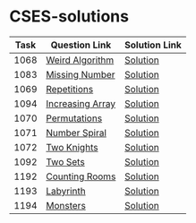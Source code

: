 # CSES-solutions

Task | Question Link | Solution Link
-------| ------------ | -------------
1068 | [Weird Algorithm](https://cses.fi/problemset/task/1068/) | [Solution](https://cses.fi/paste/09285a8ca69dd7a5360470/)
1083 | [Missing Number](https://cses.fi/problemset/task/1083/) | [Solution](https://cses.fi/paste/d7e8c28933415bcf360476/)
1069 | [Repetitions](https://cses.fi/problemset/task/1069/) | [Solution](https://cses.fi/paste/fb18ff0fbd101e9936047e/)
1094 | [Increasing Array](https://cses.fi/problemset/task/1094/) | [Solution](https://cses.fi/paste/bc136b2ccdb78287360496/)
1070 | [Permutations](https://cses.fi/problemset/task/1070/) | [Solution](https://cses.fi/paste/0115b8c67332a3e13604a7/)
1071 | [Number Spiral](https://cses.fi/problemset/task/1071/) | [Solution](https://cses.fi/paste/7a4c7b165734984f371bf2/)
1072 | [Two Knights](https://cses.fi/problemset/task/1072/) | [Solution](https://cses.fi/paste/807a4533aeeb4d553737c9/)
1092 | [Two Sets](https://cses.fi/problemset/task/1092/) | [Solution](https://cses.fi/paste/04961070aa737216373821/)
1192 | [Counting Rooms](https://cses.fi/problemset/task/1192/) | [Solution](https://cses.fi/paste/3e7da5509c4003b0353d35/)
1193 | [Labyrinth](https://cses.fi/problemset/task/1193/) | [Solution](https://cses.fi/paste/3105a779e810d19e2c65b6/)
1194 | [Monsters](https://cses.fi/problemset/task/1194/) | [Solution](https://cses.fi/paste/0b77242642b770a7356c17/)
